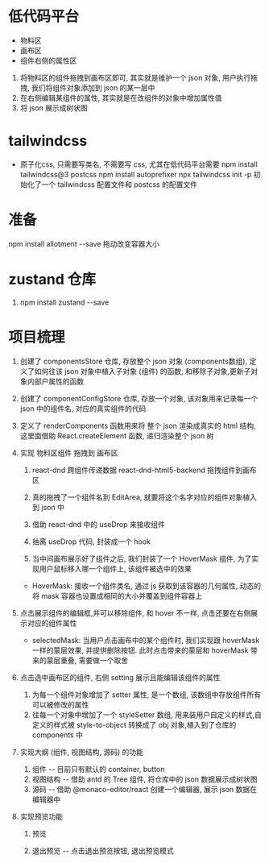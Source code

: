 # 低代码平台
- 物料区
- 画布区
- 组件右侧的属性区

1. 将物料区的组件拖拽到画布区即可, 其实就是维护一个 json 对象, 用户执行拖拽, 我们将组件对象添加到 json 的某一层中
2. 在右侧编辑某组件的属性, 其实就是在改组件的对象中增加属性值
3. 将 json 展示成树状图

# tailwindcss
- 原子化css, 只需要写类名, 不需要写 css, 尤其在低代码平台需要
npm install tailwindcss@3 postcss
npm install autoprefixer
npx tailwindcss init -p   初始化了一个 tailwindcss 配置文件和 postcss 的配置文件

# 准备
npm install allotment --save  拖动改变容器大小

# zustand 仓库
1. npm install zustand --save

# 项目梳理
1. 创建了 componentsStore 仓库, 存放整个 json 对象 (components数组), 定义了如何往该 json 对象中植入子对象 (组件) 的函数, 和移除子对象,更新子对象内部户属性的函数

2. 创建了 componentConfigStore 仓库, 存放一个对象, 该对象用来记录每一个 json 中的组件名, 对应的真实组件的代码

3. 定义了 renderComponents 函数用来将 整个 json 渲染成真实的 html 结构, 这里面借助 React.createElement 函数, 递归渲染整个 json 树

4. 实现 物料区组件 拖拽到 画布区
    1. react-dnd  跨组件传递数据
    react-dnd-html5-backend  拖拽组件到画布区

    2. 真的拖拽了一个组件名到 EditArea, 就要将这个名字对应的组件对象植入到 json 中

    3. 借助 react-dnd 中的 useDrop 来接收组件

    4. 抽离 useDrop 代码, 封装成一个 hook

    5. 当中间画布展示好了组件之后, 我们封装了一个 HoverMask 组件, 为了实现用户鼠标移入哪一个组件上, 该组件被选中的效果
     - HoverMask: 接收一个组件类名, 通过 js 获取到该容器的几何属性, 动态的将 mask 容器也设置成相同的大小并覆盖到组件容器上

5. 点击展示组件的编辑框,并可以移除组件, 和 hover 不一样, 点击还要在右侧展示对应的组件属性
    - selectedMask: 当用户点击画布中的某个组件时, 我们实现跟 hoverMask 一样的蒙层效果, 并提供删除按钮. 此时点击带来的蒙层和 hoverMask 带来的蒙层重叠, 需要做一个取舍

6. 点击选中画布区的组件, 右侧 setting 展示且能编辑该组件的属性
    1. 为每一个组件对象增加了 setter 属性, 是一个数组, 该数组中存放组件所有可以被修改的属性
    2. 往每一个对象中增加了一个 styleSetter 数组, 用来装用户自定义的样式,自定义的样式被 style-to-object 转换成了 obj 对象,植入到了仓库的 components 中

7. 实现大纲 (组件, 视图结构, 源码) 的功能
    1. 组件 -- 目前只有默认的 container, button
    2. 视图结构 -- 借助 antd 的 Tree 组件, 将仓库中的 json 数据展示成树状图
    3. 源码 -- 借助 @monaco-editor/react 创建一个编辑器, 展示 json 数据在编辑器中

8. 实现预览功能
    1. 预览 
        
    2. 退出预览 -- 点击退出预览按钮, 退出预览模式
